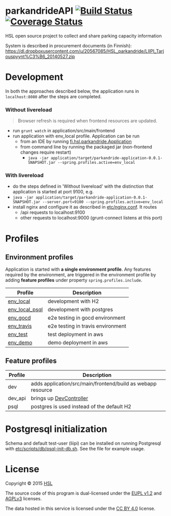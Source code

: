 # parkandrideAPI [![Build Status](https://travis-ci.org/HSLdevcom/parkandrideAPI.svg?branch=master)](https://travis-ci.org/HSLdevcom/parkandrideAPI) [![Coverage Status](https://coveralls.io/repos/HSLdevcom/parkandrideAPI/badge.png?branch=master)](https://coveralls.io/r/HSLdevcom/parkandrideAPI?branch=master)

HSL open source project to collect and share parking capacity information

System is described in procurement documents (in Finnish):
https://dl.dropboxusercontent.com/u/20567085/HSL_parkandride/LIIPI_Tarjouspyynt%C3%B6_20140527.zip

# Development

In both the approaches described below, the application runs in `localhost:8080` after the steps are completed.

### Without livereload
> Browser refresh is required when frontend resources are updated.

* run `grunt watch` in application/src/main/frontend
* run application with env_local profile. Application can be run
  * from an IDE by running [fi.hsl.parkandride.Application](https://github.com/HSLdevcom/parkandrideAPI/blob/master/application/src/main/java/fi/hsl/parkandride/Application.java) 
  * from command line by running the packaged jar (non-frontend changes require restart) 
     * `java -jar application/target/parkandride-application-0.0.1-SNAPSHOT.jar --spring.profiles.active=env_local`

### With livereload
* do the steps defined in 'Without livereload' with the distinction that application is started at port 9100, e.g.
 * `java -jar application/target/parkandride-application-0.0.1-SNAPSHOT.jar --server.port=9100 --spring.profiles.active=env_local`
* install nginx and configure it as described in [etc/nginx.conf](https://github.com/HSLdevcom/parkandrideAPI/blob/master/etc/nginx.conf). It routes
  * /api requests to localhost:9100
  * other requests to localhost:9000 (grunt-connect listens at this port)

# Profiles

## Environment profiles
Application is started with **a single environment profile**. Any features required by the environment, are triggered in the environment profile by adding **feature profiles** under property `spring.profiles.include`.

Profile|Description
-------|-----------
[env_local](https://github.com/HSLdevcom/parkandrideAPI/blob/master/application/src/main/resources/application-env_local.properties)       |development with H2
[env_local_psql](https://github.com/HSLdevcom/parkandrideAPI/blob/master/application/src/main/resources/application-env_local_psql.properties)  |development with postgres
[env_gocd](https://github.com/HSLdevcom/parkandrideAPI/blob/master/application/src/main/resources/application-env_gocd.properties)        |e2e testing in gocd environment 
[env_travis](https://github.com/HSLdevcom/parkandrideAPI/blob/master/application/src/main/resources/application-env_travis.properties)      |e2e testing in travis environment
[env_test](https://github.com/HSLdevcom/parkandrideAPI/blob/master/application/src/main/resources/application-env_test.properties)        |test deployment in aws
[env_demo](https://github.com/HSLdevcom/parkandrideAPI/blob/master/application/src/main/resources/application-env_demo.properties)        |demo deployment in aws

## Feature profiles

Profile|Description
-------|-----------
dev     |adds application/src/main/frontend/build as webapp resource
dev_api |brings up [DevController](https://github.com/HSLdevcom/parkandrideAPI/blob/master/application/src/main/java/fi/hsl/parkandride/dev/DevController.java)
psql    |postgres is used instead of the default H2

# Postgresql initialization

Schema and default test-user (liipi) can be installed on running Postgresql with [etc/scripts/db/psql-init-db.sh](https://github.com/HSLdevcom/parkandrideAPI/blob/master/etc/scripts/db/psql-init-db.sh). See the file for example usage.

# License

Copyright © 2015 [HSL](https://www.hsl.fi/)

The source code of this program is dual-licensed under the [EUPL v1.2](LICENSE-EUPL.txt) and [AGPLv3](LICENSE-AGPL.txt) licenses.

The data hosted in this service is licensed under the [CC BY 4.0](http://creativecommons.org/licenses/by/4.0/) license.
